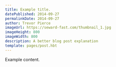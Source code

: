 ```yaml
---
title: Example title.
datePublished: 2014-09-27
permalinkDate: 2014-09-27
author: Trevor Pierce 
imageUrl: https://seward-fast.com/thumbnail_1.jpg
imageHeight: 800
imageWidth: 800
description: A better blog post explanation
template: pages/post.hbt
---
```


Example content.

